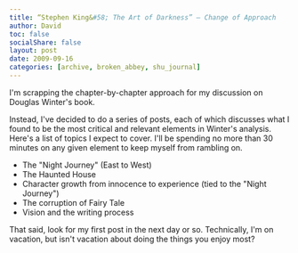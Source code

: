 ```yaml
---
title: “Stephen King&#58; The Art of Darkness” – Change of Approach
author: David
toc: false
socialShare: false
layout: post
date: 2009-09-16
categories: [archive, broken_abbey, shu_journal]
---
```


I'm scrapping the chapter-by-chapter approach for my discussion on Douglas
Winter's book.

Instead, I've decided to do a series of posts, each of which discusses what I
found to be the most critical and relevant elements in Winter's analysis. Here's
a list of topics I expect to cover. I'll be spending no more than 30 minutes on
any given element to keep myself from rambling on.

- The "Night Journey" (East to West)
- The Haunted House
- Character growth from innocence to experience (tied to the "Night Journey")
- The corruption of Fairy Tale
- Vision and the writing process

That said, look for my first post in the next day or so. Technically, I'm on
vacation, but isn't vacation about doing the things you enjoy most?
